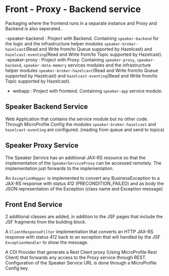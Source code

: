 # Front - Proxy - Backend service

Packaging where the frontend runs in a separate instance and Proxy and Backend is also seperated..

-speaker-backend : Project with Backend. Containing `speaker-backend` for the logic and the infrastructure helper modules `speaker-broker-hazelcast`(Read and Write from/to Queue supported by Hazelcast) and `hazelcast-eventing`(Read and Write from/to Topic supported by Hazelcast).
-speaker-proxy : Project with Proxy. Containing `speaker-proxy`, `speaker-backend`, `speaker-data-memory` services modules and the infrastructure helper modules `speaker-broker-hazelcast`(Read and Write from/to Queue supported by Hazelcast) and `hazelcast-eventing`(Read and Write from/to Topic supported by Hazelcast).
- webapp : Project with frontend. Containing `speaker-app` service module. 

## Speaker Backend Service

Web Application that contains the service module but no other code. Through MicroProfile Config the modules `speaker-broker-hazelcast` and `hazelcast-eventing` are configured. (reading from queue and send to topics) 

## Speaker Proxy Service

The Speaker Service has an additional JAX-RS resource so that the implementation of the `SpeakerServiceProxy` can be accessed remotely.  The implementation just forwards to the implementation.

An `ExceptionMapper` is implemented to convert any BusinessException to a JAX-RS response with status 412 (PRECONDITION_FAILED) and as body the JSON representation of the Exception (class name and Exception message) 

## Front End Service

2 additional classes are added, in addition to the JSF pages that include the JSF fragments from the building block.

A `ClientResponseFilter` implementation that converts an HTTP JAX-RS response with status 412 back to an exception that will handled by the JSF `ExceptionHandler` to show the message.  

A CDI Provider that generate a Rest Client proxy (Using MicroProfile Rest Client) that forwards any access to the Proxy service through REST.  Configuration of the Speaker Service URL is done through a MicroProfile Config key. 


